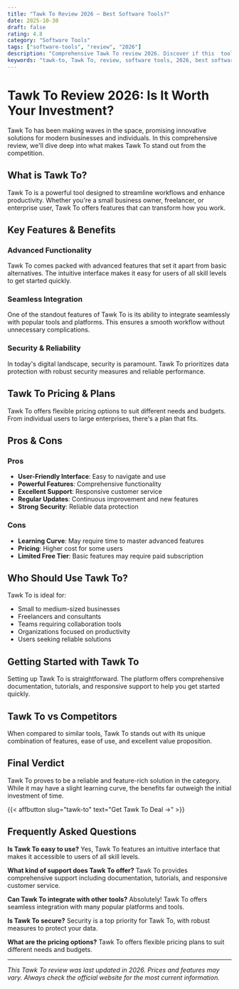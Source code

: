 ```yaml
---
title: "Tawk To Review 2026 – Best Software Tools?"
date: 2025-10-30
draft: false
rating: 4.8
category: "Software Tools"
tags: ["software-tools", "review", "2026"]
description: "Comprehensive Tawk To review 2026. Discover if this  tool is the best choice for your needs."
keywords: "tawk-to, Tawk To, review, software tools, 2026, best software tools"
---
```


# Tawk To Review 2026: Is It Worth Your Investment?

Tawk To has been making waves in the  space, promising innovative solutions for modern businesses and individuals. In this comprehensive review, we'll dive deep into what makes Tawk To stand out from the competition.

## What is Tawk To?

Tawk To is a powerful  tool designed to streamline workflows and enhance productivity. Whether you're a small business owner, freelancer, or enterprise user, Tawk To offers features that can transform how you work.

## Key Features & Benefits

### Advanced Functionality
Tawk To comes packed with advanced features that set it apart from basic alternatives. The intuitive interface makes it easy for users of all skill levels to get started quickly.

### Seamless Integration
One of the standout features of Tawk To is its ability to integrate seamlessly with popular tools and platforms. This ensures a smooth workflow without unnecessary complications.

### Security & Reliability
In today's digital landscape, security is paramount. Tawk To prioritizes data protection with robust security measures and reliable performance.

## Tawk To Pricing & Plans

Tawk To offers flexible pricing options to suit different needs and budgets. From individual users to large enterprises, there's a plan that fits.

## Pros & Cons

### Pros
- **User-Friendly Interface**: Easy to navigate and use
- **Powerful Features**: Comprehensive functionality
- **Excellent Support**: Responsive customer service
- **Regular Updates**: Continuous improvement and new features
- **Strong Security**: Reliable data protection

### Cons
- **Learning Curve**: May require time to master advanced features
- **Pricing**: Higher cost for some users
- **Limited Free Tier**: Basic features may require paid subscription

## Who Should Use Tawk To?

Tawk To is ideal for:
- Small to medium-sized businesses
- Freelancers and consultants
- Teams requiring collaboration tools
- Organizations focused on productivity
- Users seeking reliable  solutions

## Getting Started with Tawk To

Setting up Tawk To is straightforward. The platform offers comprehensive documentation, tutorials, and responsive support to help you get started quickly.

## Tawk To vs Competitors

When compared to similar tools, Tawk To stands out with its unique combination of features, ease of use, and excellent value proposition.

## Final Verdict

Tawk To proves to be a reliable and feature-rich solution in the  category. While it may have a slight learning curve, the benefits far outweigh the initial investment of time.

{{< affbutton slug="tawk-to" text="Get Tawk To Deal →" >}}

## Frequently Asked Questions

**Is Tawk To easy to use?**
Yes, Tawk To features an intuitive interface that makes it accessible to users of all skill levels.

**What kind of support does Tawk To offer?**
Tawk To provides comprehensive support including documentation, tutorials, and responsive customer service.

**Can Tawk To integrate with other tools?**
Absolutely! Tawk To offers seamless integration with many popular platforms and tools.

**Is Tawk To secure?**
Security is a top priority for Tawk To, with robust measures to protect your data.

**What are the pricing options?**
Tawk To offers flexible pricing plans to suit different needs and budgets.

---

*This Tawk To review was last updated in 2026. Prices and features may vary. Always check the official website for the most current information.*
